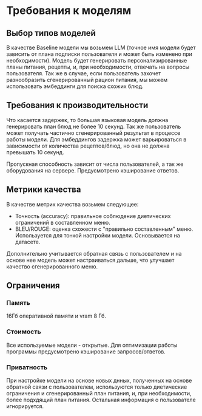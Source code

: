 # Требования к моделям
## Выбор типов моделей
В качестве Baseline модели мы возьмем LLM
(точное имя модели будет зависить от плана подписки пользователя и может быть изменено при необходимости).
Модель будет генерировать персонализированные планы питания, рецепты, и, при необходимости, отвечать на вопросы пользователя.
Так же в случае, если пользователь захочет разнообразить сгенерированный рацион питания,
мы можем использовать эмбеддинги для поиска схожих блюд.

## Требования к производительности
Что касается задержек, то большая языковая модель должна генерировать план блюд не более 10 секунд. Так же пользователь может получать частично сгенерированный результат в процессе работы модели.
Для эмбеддингов задержка может варьироваться в зависимости от количества рецептов/блюд, но она не должна превышать 10 секунд.
	
Пропускная способность зависит от числа пользователей, а так же оборудования на сервере.
Предусмотрено кэширование ответов.

## Метрики качества
В качестве метрик качества возьмем следующее:
- Точность (accuracy): правильное соблюдение диетических ограничений в составленном меню.
- BLEU/ROUGE: оценка схожести с "правильно составленным" меню. Используется для тонкой настройки модели. Основывается на датасете.

Дополнительно учитывается обратная связь с пользователем и на основе нее модель может настраиваться дальше, что улучшает качество сгенерированного меню.

## Ограничения
### Память
16Гб оперативной памяти и vram 8 Гб.

### Стоимость
Все используемые модели - открытые.
Для оптимизации работы программы предусмотрено кэширование запросов/ответов.

### Приватность
При настройке модели на основе новых днных, полученных на основе обратной связи с пользователем, используются только диетические ограничения и сгенерированный план питания,
и, при необходимости, более подхдящий план питания.
Остальная информация о пользователе игнорируется.
